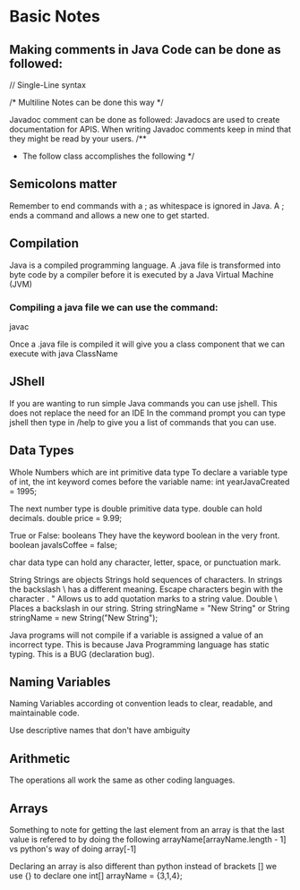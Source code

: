 # Basic Notes
## Making comments in Java Code can be done as followed: 
// Single-Line syntax 

/* 
Multiline Notes can be done this way
*/

Javadoc comment can be done as followed: 
Javadocs are used to create documentation for APIS. 
When writing Javadoc comments keep in mind that they might be read by your users.
/**
* The follow class accomplishes the following
*/

## Semicolons matter

Remember to end commands with a ; as whitespace is ignored in Java. A ; ends a command and allows a new one to get started.

## Compilation 

Java is a compiled programming language. A .java file is transformed into byte code by a compiler before it is executed by a Java Virtual Machine (JVM)

### Compiling a java file we can use the command: 
javac 

Once a .java file is compiled it will give you a class component that we can execute with 
java ClassName

## JShell
If you are wanting to run simple Java commands you can use jshell. This does not replace the need for an IDE
In the command prompt you can type jshell then type in /help to give you a list of commands that you can use.


## Data Types

Whole Numbers which are int primitive data type
To declare a variable type of int, the int keyword comes before the variable name: 
int yearJavaCreated = 1995;

The next number type is double primitive data type. double can hold decimals.
double price = 9.99;

True or False: booleans
They have the keyword boolean in the very front. 
boolean javaIsCoffee = false;

char data type can hold any character, letter, space, or punctuation mark.

String 
Strings are objects
Strings hold sequences of characters. 
In strings the backslash \ has a different meaning. Escape characters begin with the character \. 
\" Allows us to add quotation marks to a string value. 
Double \\ Places a backslash in our string.
String stringName = "New String" or 
String stringName = new String("New String");

Java programs will not compile if a variable is assigned a value of an incorrect type. This is because Java Programming language has static typing. This is a BUG (declaration bug).

## Naming Variables 

Naming Variables according ot convention leads to clear, readable, and maintainable code. 

Use descriptive names that don't have ambiguity

## Arithmetic 
The operations all work the same as other coding languages. 

## Arrays 
Something to note for getting the last element from an array is that the last value is refered to by doing the following arrayName[arrayName.length - 1] vs python's way of doing array[-1]

Declaring an array is also different than python instead of brackets [] we use {}
to declare one
int[] arrayName = {3,1,4};



